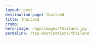 ```yaml
---
layout: post
destination-page: thailand
title: Thailand
crumb:
hero-image: /app/images/Thailand.jpg
permalink: /top-destinations/thailand
---
```


